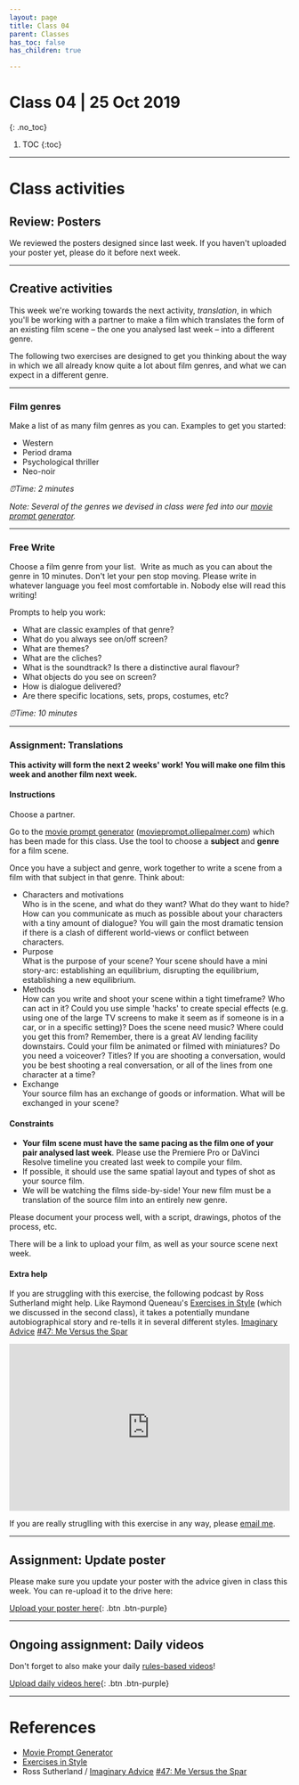 ```yaml
---
layout: page
title: Class 04
parent: Classes
has_toc: false
has_children: true

---
```

# Class 04 | 25 Oct 2019
{: .no_toc}

1. TOC
{:toc}

----

# Class activities

## Review: Posters

We reviewed the posters designed since last week. If you haven't uploaded your poster yet, please do it before next week.

----

## Creative activities

This week we're working towards the next activity, _translation_, in which you'll be working with a partner to make a film which translates the form of an existing film scene – the one you analysed last week – into a different genre.

The following two exercises are designed to get you thinking about the way in which we all already know quite a lot about film genres, and what we can expect in a different genre.

----

### Film genres

Make a list of as many film genres as you can. Examples to get you started:

- Western
- Period drama
- Psychological thriller
- Neo-noir

_⏰️Time: 2 minutes_

_Note: Several of the genres we devised in class were fed into our [movie prompt generator](https://movieprompt.olliepalmer.com)._

----

### Free Write

Choose a film genre from your list.  Write as much as you can about the genre in 10 minutes. Don't let your pen stop moving. Please write in whatever language you feel most comfortable in. Nobody else will read this writing!

Prompts to help you work:

- What are classic examples of that genre?
- What do you always see on/off screen?
- What are themes?
- What are the cliches?
- What is the soundtrack? Is there a distinctive aural flavour?
- What objects do you see on screen?
- How is dialogue delivered?
- Are there specific locations, sets, props, costumes, etc?

_⏰️Time: 10 minutes_

----

### Assignment: Translations

**This activity will form the next 2 weeks' work! You will make one film this week and another film next week.**

#### Instructions

Choose a partner.

Go to the [movie prompt generator](https://movieprompt.olliepalmer.com)  ([movieprompt.olliepalmer.com](https://movieprompt.olliepalmer.com)) which has been made for this class. Use the tool to choose a **subject** and **genre** for a film scene.

Once you have a subject and genre, work together to write a scene from a film with that subject in that genre. Think about:

- Characters and motivations  
  Who is in the scene, and what do they want? What do they want to hide? How can you communicate as much as possible about your characters with a tiny amount of dialogue? You will gain the most dramatic tension if there is a clash of different world-views or conflict between characters.
- Purpose  
  What is the purpose of your scene? Your scene should have a mini story-arc: establishing an equilibrium, disrupting the equilibrium, establishing a new equilibrium.
- Methods  
  How can you write and shoot your scene within a tight timeframe? Who can act in it? Could you use simple 'hacks' to create special effects (e.g. using one of the large TV screens to make it seem as if someone is in a car, or in a specific setting)? Does the scene need music? Where could you get this from? Remember, there is a great AV lending facility downstairs. Could your film be animated or filmed with miniatures? Do you need a voiceover? Titles? If you are shooting a conversation, would you be best shooting a real conversation, or all of the lines from one character at a time?
- Exchange  
  Your source film has an exchange of goods or information. What will be exchanged in your scene?

#### Constraints

  - **Your film scene must have the same pacing as the film one of your pair analysed last week**. Please use the Premiere Pro or DaVinci Resolve timeline you created last week to compile your film.
  - If possible, it should use the same spatial layout and types of shot as your source film.
  - We will be watching the films side-by-side! Your new film must be a translation of the source film into an entirely new genre.

Please document your process well, with a script, drawings, photos of the process, etc.

There will be a link to upload your film, as well as your source scene next week.

#### Extra help

If you are struggling with this exercise, the following podcast by Ross Sutherland might help. Like Raymond Queneau's [Exercises in Style](https://monoskop.org/images/4/49/Queneau_Raymond_Exercises_in_Style_pp_1-26.pdf) (which we discussed in the second class), it takes a potentially mundane autobiographical story and re-tells it in several different styles. [Imaginary Advice](https://www.imaginaryadvice.com) [#47: Me Versus the Spar](https://soundcloud.com/ross-sutherland/47-me-versus-the-spar-parts-1-to-7)

<iframe width="100%" height="300" scrolling="no" frameborder="no" allow="autoplay" src="https://w.soundcloud.com/player/?url=https%3A//api.soundcloud.com/tracks/424269684&color=%23ff5500&auto_play=false&hide_related=false&show_comments=true&show_user=true&show_reposts=false&show_teaser=true&visual=true"></iframe>

If you are really struglling with this exercise in any way, please [email me](mailto:om.palmer@avans.nl).


-----


## Assignment: Update poster

Please make sure you update your poster with the advice given in class this week. You can re-upload it to the drive here:

[Upload your poster here](https://forms.gle/HumGQYYTrYDPw4Bt7){: .btn .btn-purple}



----

## Ongoing assignment: Daily videos

Don't forget to also make your daily [rules-based videos](../classes/class-01.html#activity-3-rules-for-your-daily-film)!

[Upload daily videos here](https://forms.gle/k2Excws5CPx5QRrN8){: .btn .btn-purple}


----


# References


- [Movie Prompt Generator](https://movieprompt.netlify.com/)
- [Exercises in Style](https://monoskop.org/images/4/49/Queneau_Raymond_Exercises_in_Style_pp_1-26.pdf)
- Ross Sutherland / [Imaginary Advice](https://www.imaginaryadvice.com) [#47: Me Versus the Spar](https://soundcloud.com/ross-sutherland/47-me-versus-the-spar-parts-1-to-7)
